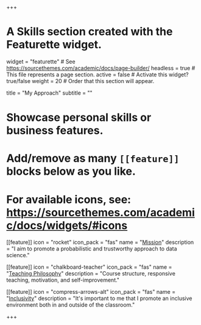 +++
# A Skills section created with the Featurette widget.
widget = "featurette"  # See https://sourcethemes.com/academic/docs/page-builder/
headless = true  # This file represents a page section.
active = false  # Activate this widget? true/false
weight = 20  # Order that this section will appear.

title = "My Approach"
subtitle = ""

# Showcase personal skills or business features.
# 
# Add/remove as many `[[feature]]` blocks below as you like.
# 
# For available icons, see: https://sourcethemes.com/academic/docs/widgets/#icons

[[feature]]
  icon = "rocket"
  icon_pack = "fas"
  name = "[Mission](/approach/mission)"
  description = "I aim to promote a probabilistic and trustworthy approach to data science."
  
[[feature]]
  icon = "chalkboard-teacher"
  icon_pack = "fas"
  name = "[Teaching Philosophy](/approach/teaching)"
  description = "Course structure, responsive teaching, motivation, and self-improvement."  
  
[[feature]]
  icon = "compress-arrows-alt"
  icon_pack = "fas"
  name = "[Inclusivity](/approach/inclusion/)"
  description = "It's important to me that I promote an inclusive environment both in and outside of the classroom."

+++
